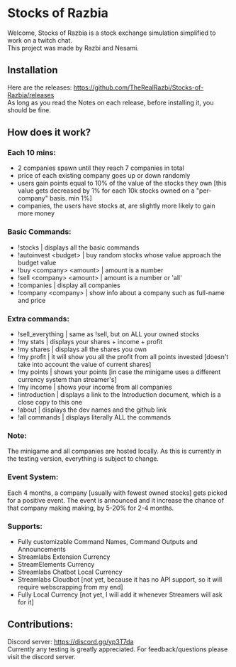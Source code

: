 # Stocks of Razbia
Welcome, Stocks of Razbia is a stock exchange simulation simplified to work on a twitch chat. <br>
This project was made by Razbi and Nesami.

## Installation
Here are the releases: https://github.com/TheRealRazbi/Stocks-of-Razbia/releases <br>
As long as you read the Notes on each release, before installing it, you should be fine.

## How does it work?
### Each 10 mins:

- 2 companies spawn until they reach 7 companies in total
- price of each existing company goes up or down randomly
- users gain points equal to 10% of the value of the stocks they own [this value gets decreased by 1% for each 10k stocks owned on a "per-company" basis. min 1%]
- companies, the users have stocks at, are slightly more likely to gain more money

### Basic Commands:

- !stocks | displays all the basic commands
- !autoinvest &lt;budget&gt; | buy random stocks whose value approach the budget value
- !buy &lt;company&gt; &lt;amount&gt; | amount is a number
- !sell &lt;company&gt; &lt;amount&gt; | amount is a number or 'all'
- !companies | display all companies
- !company &lt;company&gt; | show info about a company such as full-name and price

### Extra commands:

- !sell_everything | same as !sell, but on ALL your owned stocks
- !my stats | displays your shares + income + profit
- !my shares | displays all the shares you own
- !my profit | it will show you all the profit from all points invested [doesn't take into account the value of current shares]
- !my points | shows your points [in case the minigame uses a different currency system than streamer's]
- !my income | shows your income from all companies
- !introduction | displays a link to the Introduction document, which is a close copy to this one
- !about | displays the dev names and the github link
- !all commands | displays literally ALL the commands

### Note:
The minigame and all companies are hosted locally.
As this is currently in the testing version, everything is subject to change.

### Event System:
Each 4 months, a company [usually with fewest owned stocks] gets picked for a positive event.
The event is announced and it increase the chance of that company making making, by 5-20% for 2-4 months.

### Supports:
 
- Fully customizable Command Names, Command Outputs and Announcements
- Streamlabs Extension Currency
- StreamElements Currency
- Streamlabs Chatbot Local Currency
- Streamlabs Cloudbot [not yet, because it has no API support, so it will require webscrapping from my end]
- Fully Local Currency [not yet, I will add it whenever Streamers will ask for it]

## Contributions:

Discord server: https://discord.gg/yp3T7da <br>
Currently any testing is greatly appreciated. For feedback/questions please visit the discord server.<br>